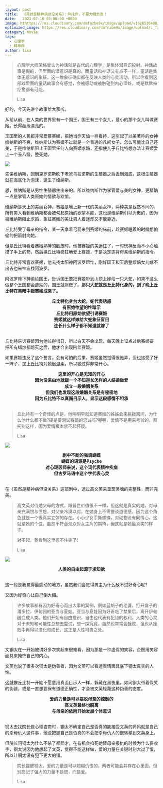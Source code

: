 ```yaml
---
layout: post
title:  《虽然是精神病但没关系》：拜托你，不要为我负责！
date:   2021-07-10 03:08:00 +0800
image: hthttps://res.cloudinary.com/dmfnzbe9x/image/upload/v1626530408/p2607801417_qjkicm.webp
optimized_image: https://res.cloudinary.com/dmfnzbe9x/image/upload/c_fill,h_171,w_325/v1626530408/p2607801417_qjkicm.webp
category: movie
tags:
  - 心理学
  - 精神病
author: lisa
---
```


> 心理学大师荣格曾认为神话就是古代的心理学，是集体潜意识投射。神话故事是假的，但里面的潜意识是真的。而童话和神话又有点不一样，童话是集体无意识的象征，这一堆象征确实都在反映人类的心灵活动。所以你看到这部戏里面的童话故事会有感觉，会被感动或被触碰到内心深处，或是默默被疗愈都有可能。
>
> Lisa

好的，今天先讲个故事给大家听。

从前从前，在人类的世界里有一个国王，国王有三个女儿，最小的那个女儿叫做赛姬，长得超级漂亮的。

王国里的人民都非常爱慕赛姬，把她当作天仙一样看待，这引起了以美著称的女神维纳斯的不爽，维纳斯认为赛姬不过就是一个普通的凡间女子，怎么可能比自己还美，于是维纳斯阻止王国里任何人向赛姬求婚，还指使儿子丘比特想办法让赛姬爱上一个丑八怪，整死她。

![](https://res.cloudinary.com/dmfnzbe9x/image/upload/v1626530521/640_ch2hfz.webp)

先讲维纳斯，回到克罗诺斯砍下老爸乌拉诺斯的生殖器之后丢到海底，这根生殖器就在海底化为泡沫，诞生了维纳斯。

恩，维纳斯是从男性生殖器生出来的。所以维纳斯作为掌管爱与美的女神，更精确一点是掌管人类原始的情欲与欢愉。

维纳斯是天上的美丽女神，赛姬是地上新一代的美丽女神，两种美是截然不同的。所有男人看到维纳斯都会被勾起原始的欲望本能，这也是维纳斯引以为傲的，因为被维纳斯阻止求婚，象征赛姬的美让男人着迷却又不敢靠近。

丘比特受了母亲的指令，某一天拿着弓箭来到赛姬的床前，趁赛姬睡着的时候想偷偷的把箭射向她。

但是丘比特看着赛姬熟睡的脸庞时，他被赛姬的美迷住了，一时恍神反而不小心触摸了手上的箭，然后换丘比特疯狂地爱上赛姬，于是决定违背母亲维纳斯的指令。

丘比特非常喜欢赛姬，他去找太阳神阿波罗帮忙，刚好国王和王后整烦恼女儿嫁不出去也来神庙找阿波罗。

阿波罗降下神谕给国王，告诉国王要把赛姬带到山顶上嫁给一只大蛇，如果不这么做整个王国都会遭殃的，国王就照做了。**那只大蛇就是丘比特化身的，到了晚上丘比特在黑暗中跟赛姬成亲了。**

<center><b>丘比特化身为大蛇，蛇代表诱惑</b></center>
<center><b>有原始欲望的性暗示</b></center>
<center><b>丘比特用原始欲望引诱赛姬</b></center>
<center><b>赛姬就这样嫁给大蛇象征盲目</b></center>
<center><b>连长什么样子都不知道就嫁了</b></center>

<br>

丘比特告诉赛姬因为他长得很丑，所以白天不会出现，每天晚上12点过后赛姬要把所有蜡烛都熄灭之后，他才会出现陪伴赛姬。

如果赛姬违反了这个誓言，会有可怕的后果。赛姬虽然觉得很诡异，但也接受了好一阵子，加上丘比特对她很温柔，所以她过得非常开心。

<center><b>这里的开心是无知的开心</b></center>
<center><b>因为没来由地就跟一个不知道长怎样的人结婚做爱</b></center>
<center><b>成立一段婚姻关系</b></center>
<center><b>但我们也发现这段婚姻关系是有秘密地</b></center>
<center><b>因为丘比特不以真面目示人，显示这段感情不坦承</b></center>

<br>

> 丘比特有一个奇怪的点是，他明明早就知道赛姬的姊姊会来挑拨离间，为什么他什么都不做?硬是要测试赛姬的忠诚吗?喔喔，爱情不是用来考验的，拜托别这样，因为爱情根本禁不起怀疑。
>
> Lisa

![](https://res.cloudinary.com/dmfnzbe9x/image/upload/v1626531097/p2609214302_kmzzrc.webp)

<center><b>剧中不断的强调蝴蝶</b></center>
<center><b>蝴蝶的语源是Psyche</b></center>
<center><b>对心理医师来说，这个词代表精神疾病</b></center>
<center><b>但古罗马语中这个字代表心灵</b></center>

<br>

在《虽然是精神病但没关系》这部剧中，透过高文英来呈现灵魂的完整性，而非完美。

> 高文英对待她父母的方式，跟普世价值很不一样，但这就是真实的她，对母亲充满恨与愤怒，对父亲冷漠以对，在她身上不需要谈道德感，因为这个角色就是一个很真实立体的存在。小小少女手撕蝴蝶，对动物没有同情心，这就是她的个性，虽然不符合观众对女主角的期待，但这就是她最真实的样子。
>
> 对不起，我看到这里忍不住笑了!
>
> Lisa

![](https://res.cloudinary.com/dmfnzbe9x/image/upload/v1626531328/p2615509271_g41owm.webp)

<center><b>人类的自由起源于求知欲</b></center>

<br>

这一段是我觉得最感动的地方，虽然我们会觉得男主为什么敌不过好奇心呢?

又因为好奇心让自己倒大楣。

> 许多故事都有因为好奇心而出大事的案例，例如蓝胡子的老婆，打开盒子的潘多拉，伊甸园的亚当与夏娃。亚当与夏娃因为好奇吃了禁果后，离开伊甸园变成人类。他们开始有自由意识，自由也代表有犯错的权利。人类的心灵对于未知和可能性总想去尝试，想一探究竟，虽然也常常会挫败，但也从挫败中再得以进化和成长，这正是人性可贵之处。
>
> Lisa

文钢太在一开始被讲好多次笑起来很难看，因为那是一种虚假的笑容，企图用笑容面具来掩饰自己的内心。

文英也说了很多次钢太是伪善者，因为文英可以看透表情面具底下钢太真实的人性。

这就像丘比特一开始不愿意用真面目示人一样，躲藏在黑夜里，如同钢太带着假笑的伪装，或是一直想要保有道德正确性，才会被文英轻蔑这种伪善的态度。

<center><b>爱的力量是可以摆脱母亲的控制的</b></center>
<center><b>高文英最终也脱离</b></center>
<center><b>与母亲的依附开始发展个体意识</b></center>

<br>

钢太去找院长做心理咨商时，钢太不确定自己是否真的能接受文英的妈妈就是自己的杀母仇人这件事，他没把握自己是否真的不会把杀母仇人的恨转移到文英身上。

但院长问钢太为什么不杀了都熙才，在有机会掐死她替母亲报仇的时候为什么要收手，钢太说因为他想起了文英，觉得不能这样做，爱的力量在关键时刻大过了恨，所以让钢太没有犯下更大的错。

> 院长提醒钢太，爱的力量是可以超越仇恨的，两者可能会并存在心里面，但别忘记了强大的力量不是恨，而是爱。
>
> Lisa







